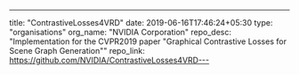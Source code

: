 ---
title: "ContrastiveLosses4VRD"
date: 2019-06-16T17:46:24+05:30
type: "organisations"
org_name: "NVIDIA Corporation"
repo_desc: "Implementation for the CVPR2019 paper "Graphical Contrastive Losses for Scene Graph Generation""
repo_link: https://github.com/NVIDIA/ContrastiveLosses4VRD---